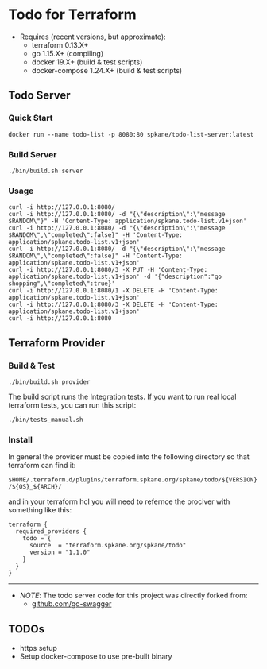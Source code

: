 # Todo for Terraform

* Requires (recent versions, but approximate):
  * terraform 0.13.X+
  * go 1.15.X+ (compiling)
  * docker 19.X+ (build & test scripts)
  * docker-compose 1.24.X+ (build & test scripts)

## Todo Server

### Quick Start

```shell
docker run --name todo-list -p 8080:80 spkane/todo-list-server:latest
```

### Build Server

```shell
./bin/build.sh server
```

### Usage

```shell
curl -i http://127.0.0.1:8080/
curl -i http://127.0.0.1:8080/ -d "{\"description\":\"message $RANDOM\"}" -H 'Content-Type: application/spkane.todo-list.v1+json'
curl -i http://127.0.0.1:8080/ -d "{\"description\":\"message $RANDOM\",\"completed\":false}" -H 'Content-Type: application/spkane.todo-list.v1+json'
curl -i http://127.0.0.1:8080/ -d "{\"description\":\"message $RANDOM\",\"completed\":false}" -H 'Content-Type: application/spkane.todo-list.v1+json'
curl -i http://127.0.0.1:8080/3 -X PUT -H 'Content-Type: application/spkane.todo-list.v1+json' -d '{"description":"go shopping",\"completed\":true}'
curl -i http://127.0.0.1:8080/1 -X DELETE -H 'Content-Type: application/spkane.todo-list.v1+json'
curl -i http://127.0.0.1:8080/3 -X DELETE -H 'Content-Type: application/spkane.todo-list.v1+json'
curl -i http://127.0.0.1:8080
```

## Terraform Provider

### Build & Test

```shell
./bin/build.sh provider
```

The build script runs the Integration tests. If you want to run real local terraform tests, you can run this script:

```shell
./bin/tests_manual.sh
```

### Install

In general the provider must be copied into the following directory so that terraform can find it:

`$HOME/.terraform.d/plugins/terraform.spkane.org/spkane/todo/${VERSION}/${OS}_${ARCH}/`

and in your terraform hcl you will need to refernce the prociver with something like this:

```
terraform {
  required_providers {
    todo = {
      source  = "terraform.spkane.org/spkane/todo"
      version = "1.1.0"
    }
  }
}
```

---

* *NOTE*: The todo server code for this project was directly forked from:
  * [github.com/go-swagger](https://github.com/go-swagger/go-swagger/tree/master/examples/tutorials/todo-list/server-complete)


## TODOs

* https setup
* Setup docker-compose to use pre-built binary
